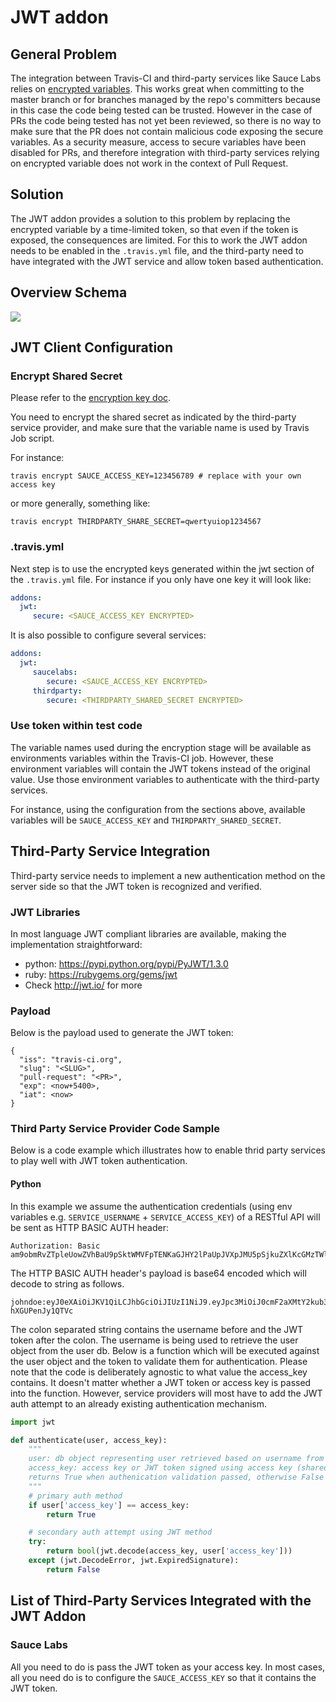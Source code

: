 # JWT addon

## General Problem

The integration between Travis-CI and third-party services like Sauce Labs relies on [encrypted variables](http://docs.travis-ci.com/user/environment-variables/#Encrypted-Variables). This works great when committing to the master branch or for branches managed by the repo's committers because in this case the code being tested can be trusted. However in the case of PRs the code being tested has not yet been reviewed, so there is no way to make sure that the PR does not contain malicious code exposing the secure variables. As a security measure, access to secure variables have been disabled for PRs, and therefore integration with third-party services relying on encrypted variable does not work in the context of Pull Request.

## Solution

The JWT addon provides a solution to this problem by replacing the encrypted variable by a time-limited token, so that even if the token is exposed, the consequences are limited. For this to work the JWT addon needs to be enabled in the `.travis.yml` file, and the third-party need to have integrated with the JWT service and allow token based authentication.

## Overview Schema

<img src="http://sebv.github.io/jwt-doc/travis_jwt.svg">

## JWT Client Configuration

### Encrypt Shared Secret

Please refer to the [encryption key doc](http://docs.travis-ci.com/user/encryption-keys/).

You need to encrypt the shared secret as indicated by the third-party service provider, and
make sure that the variable name is used by Travis Job script.

For instance:

```
travis encrypt SAUCE_ACCESS_KEY=123456789 # replace with your own access key
```

or more generally, something like:

```
travis encrypt THIRDPARTY_SHARE_SECRET=qwertyuiop1234567
```

### .travis.yml

Next step is to use the encrypted keys generated within the jwt section of the `.travis.yml` file. For instance if you only have one key it will look like:

```yml
addons:
  jwt:
     secure: <SAUCE_ACCESS_KEY ENCRYPTED>
```

It is also possible to configure several services:

```yml
addons:
  jwt:
     saucelabs:
        secure: <SAUCE_ACCESS_KEY ENCRYPTED>
     thirdparty:
        secure: <THIRDPARTY_SHARED_SECRET ENCRYPTED>
```

### Use token within test code

The variable names used during the encryption stage will be available as environments variables within the Travis-CI job. However, these environment variables will contain the JWT tokens instead of the original value. Use those environment variables to authenticate with the third-party services.

For instance, using the configuration from the sections above, available variables will be `SAUCE_ACCESS_KEY` and `THIRDPARTY_SHARED_SECRET`.


## Third-Party Service Integration

Third-party service needs to implement a new authentication method on the server side so that the JWT token is recognized and verified.

### JWT Libraries

In most language JWT compliant libraries are available, making the implementation straightforward:

- python: https://pypi.python.org/pypi/PyJWT/1.3.0
- ruby: https://rubygems.org/gems/jwt
- Check http://jwt.io/ for more

### Payload

Below is the payload used to generate the JWT token:
```
{
  "iss": "travis-ci.org",
  "slug": "<SLUG>",
  "pull-request": "<PR>",
  "exp": <now+5400>,
  "iat": <now>
}
```

### Third Party Service Provider Code Sample 
Below is a code example which illustrates how to enable thrid party services to play well with JWT token authentication.

#### Python
In this example we assume the authentication credentials (using env variables e.g. `SERVICE_USERNAME` + `SERVICE_ACCESS_KEY`) of a RESTful API will be sent as HTTP BASIC AUTH header:

```
Authorization: Basic am9obmRvZTpleUowZVhBaU9pSktWMVFpTENKaGJHY2lPaUpJVXpJMU5pSjkuZXlKcGMzTWlPaUow\nY21GMmFYTXRZMmt1YjNKbklpd2ljMngxWnlJNkluUnlZWFpwY3kxamFTOTBjbUYyYVhNdFkya2lM\nQ0p3ZFd4c0xYSmxjWFZsYzNRaU9pSWlMQ0psZUhBaU9qVTBNREFzSW1saGRDSTZNSDAuc29RSmdI\nUjZjR05yOUxqX042eUwyTms1U1F1Zy1oWEdVUGVuSnkxUVRWYw==
```

The HTTP BASIC AUTH header's payload is base64 encoded which will decode to string as follows.

```
johndoe:eyJ0eXAiOiJKV1QiLCJhbGciOiJIUzI1NiJ9.eyJpc3MiOiJ0cmF2aXMtY2kub3JnIiwic2x1ZyI6InRyYXZpcy1jaS90cmF2aXMtY2kiLCJwdWxsLXJlcXVlc3QiOiIiLCJleHAiOjU0MDAsImlhdCI6MH0.soQJgHR6cGNr9Lj_N6yL2Nk5SQug-hXGUPenJy1QTVc
```

The colon separated string contains the username before and the JWT token after the colon. The username is being used to retrieve the user object from the user db. Below is a function which will be executed against the user object and the token to validate them for authentication. Please note that the code is deliberately agnostic to what value the access_key contains. It doesn't matter whether a JWT token or access key is passed into the function. However, service providers will most have to add the JWT auth attempt to an already existing authentication mechanism.

```python
import jwt

def authenticate(user, access_key):
    """
    user: db object representing user retrieved based on username from HTTP BASIC AUTH
    access_key: access key or JWT token signed using access key (shared secret)
    returns True when authenication validation passed, otherwise False
    """
    # primary auth method
    if user['access_key'] == access_key:
        return True

    # secondary auth attempt using JWT method
    try:
        return bool(jwt.decode(access_key, user['access_key']))
    except (jwt.DecodeError, jwt.ExpiredSignature):
        return False
```

## List of Third-Party Services Integrated with the JWT Addon

### Sauce Labs

All you need to do is pass the JWT token as your access key. In most cases, all you need do is to configure the `SAUCE_ACCESS_KEY` so that it contains the JWT token.
